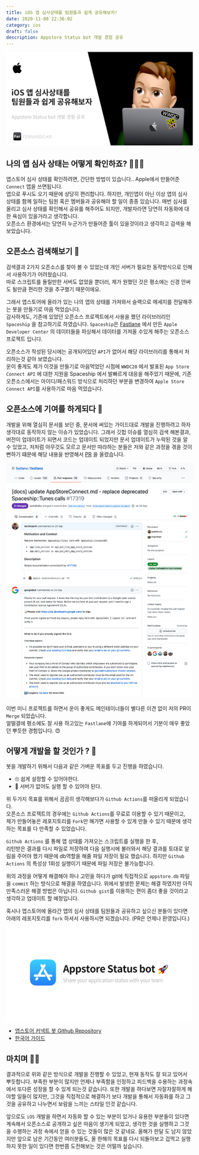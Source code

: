 ```yaml
---
title: iOS 앱 심사상태를 팀원들과 쉽게 공유해보자!
date: 2020-11-08 22:36:02
category: ios
draft: false 
description: Appstore Status bot 개발 경험 공유
---
```


![](../../assets/2020-11-08/og.png)

## 나의 앱 심사 상태는 어떻게 확인하죠? 🤷🏻‍♂️

앱스토어 심사 상태를 확인하려면, 간단한 방법이 있습니다.. Apple에서 만들어준  `Connect` 앱을 쓰면됩니다.  
앱으로 푸시도 오기 때문에 상당히 편리합니다. 하지만, 개인앱이 아닌 이상 앱의 심사 상태를 함께 일하는 팀원 혹은 멤버들과 공유해야 할 일이 종종 있습니다.  매번 심사를 올리고 심사 상태를 확인해서 공유를 해주어도 되지만, 개발자라면 당연히 자동화에 대한 욕심이 있을거라고 생각합니다.  
오픈소스 환경에서는 당연히 누군가가 만들어준 툴이 있을것이라고 생각하고 검색을 해보았습니다.  


## 오픈소스 검색해보기 🌱 

검색결과 2가지 오픈소스를 찾아 볼 수 있었는데 개인 서버가 필요한 동작방식으로 인해서 사용하기가 어려웠습니다.  
따로 스크립트를 돌릴만한 서버도 없었을 뿐더러, 제가 원했던 것은 평소에는 신경 안써도 될만큼 편리한 것을 추구했기 때문이에요.   

그래서 앱스토어에 올라가 있는 나의 앱의 상태를 가져와서 슬랙으로 메세지를 전달해주는 봇을 만들기로 마음 먹었습니다.  
감사하게도, 기존에 있었던 오픈소스 프로젝트에서 사용을 했던 라이브러리인 `Spaceship` 을 참고하기로 하였습니다. 
`Spaceship`은 [Fastlane](https://github.com/fastlane/fastlane) 에서 만든 `Apple Developer Center` 의 데이터들을 파싱해서 데이터를 가져올 수있게 해주는 오픈소스 프로젝트 입니다. 

오픈소스가 작성된 당시에는 공개되어있던 `API`가 없어서 해당 라이브러리를 통해서 처리하는것 같아 보였습니다.  
운이 좋게도 제가 이것을 만들기로 마음먹었던 시점에 `WWDC20` 에서 발표된 `App Store Connect API` 에 대한 지원을 Spaceship 에서 발빠르게 대응을 해주었기 때문에,
기존 오픈소스에서는 아이디/패스워드 방식으로 처리하던 부분을 변경하여 `Apple Store Connect API`를 사용하기로 마음 먹었습니다. 


## 오픈소스에 기여를 하게되다 🤟

개발을 위해 열심히 문서를 보던 중, 문서에 써있는 가이드대로 개발을 진행하려고 하자 생각대로 동작하지 않는 이슈가 있었습니다. 
그래서 깃헙 이슈를 열심히 검색 해본결과, 버전이 업데이트가 되면서 코드는 업데이트 되었지만 문서 업데이트가 누락된 것을 알 수 있었고, 
저처럼 아무것도 모르고 문서만 따라하는 분들은 저와 같은 과정을 겪을 것이 뻔하기 떄문에 해당 내용을 반영해서 [PR](https://github.com/fastlane/fastlane/pull/17319) 을 올렸습니다. 

![](../../assets/2020-11-08/screenshot_1.png)

이번 미니 프로젝트를 하면서 운이 좋게도 메인테이너들이 별다른 이견 없이 저의 PR이 `Merge` 되었습니다.   
얼떨결에 평소에도 잘 사용 하고있는 `Fastlane`에 기여를 하게되어서 기분이 매우 좋았던 뿌듯한 경험입니다. 😍

 
## 어떻게 개발을 할 것인가 ? 🤔

봇을 개발하기 위해서 다음과 같은 가벼운 목표를 두고 진행을 하였습니다. 

- 🙄 쉽게 설정할 수 있어야한다. 
- 🧰 서버가 없어도 실행 할 수 있어야 된다. 

위 두가지 목표를 위해서 곰곰히 생각해보다가 `Github Actions`를 떠올리게 되었습니다.   
오픈소스 프로젝트의 경우에는 `Github Actions`를 무료로 이용할 수 있기 때문이고,  
제가 만들어놓은 레포지토리를 `Fork`만 해가면 사용할 수 있게 만들 수 있기 때문에 생각하는 목표를 다 만족할 수 있었습니다. 

`Github Actions` 를 통해 앱 상태를 가져오는 스크립트를 실행을 한 후,  
리턴받은 결과를 다시 파일로 저장하여 다음 실행시에 불러와서 해당 결과를 토대로 알림을 주어야 했기 때문에 db역할을 해줄 파일 저장이 필요 했습니다. 하지만 `Github Actions` 의 특성상 1회성 실행이기 때문에 파일 저장은 불가능합니다. 

위의 과정을 어떻게 해결해야 하나 고민을 하다가 git에 직접적으로 `appstore.db` 파일을 `commit` 하는 방식으로 해결을 하였습니다. 위에서 발생한 문제는 해결 하였지만 아직 만족스러운 해결 방법은 아닙니다. `Github gist`를 이용하는 편이 좀더 좋을 것이라고 생각하고 업데이트 할 예정입니다. 

혹시나 앱스토어에 올라간 앱의 심사 상태를 팀원들과 공유하고 싶으신 분들이 있다면 아래의 레포지토리를 `fork` 하셔서 사용하시면 되겠습니다. (PR은 언제나 환영입니다.) 

![](../../assets/2020-11-08/screenshot_2.png)

- [앱스토어 커넥트 봇 Github Repository](https://github.com/techinpark/appstore-status-bot)
- [한국어 가이드](https://github.com/techinpark/appstore-status-bot/blob/master/README-KOREAN.md)


## 마치며  ✍🏻

결과적으로 위와 같은 방식으로 개발을 진행할 수 있었고, 현재 동작도 잘 되고 있어서 뿌듯합니다. 
부족한 부분이 많지만 언제나 부족함을 인정하고 피드백을 수용하는 과정속에서 또다른 성장을 할 수 있게 되는것 같습니다. 
또한 개발을 하다보면 자잘자잘하게 해야할 일들이 많지만, 그것을 직접적으로 해결하기 보다 개발을 통해서 자동화를 하고 그것을 공유하고 나누면서 보람을 느끼는 스타일 인것 같습니다. 

앞으로도 `iOS` 개발을 하면서 자동화 할 수 있는 부분이 있거나 유용한 부분들이 있다면 계속해서 오픈소스로 공개하고 싶은 마음이 생기게 되었고, 생각한 것을 실행하고 그것을 수행하는 과정 속에서 얻을 수 있는 것들이 많은 것 같네요.
올해가 한달 도 남지 않았지만 앞으로 남은 기간동안 여러분들도, 올 한해의 목표를 다시 되돌아보고 겁먹고 실행하지 못한 일이 있다면 한번쯤 도전해보는 것은 어떨까 싶습니다. 




